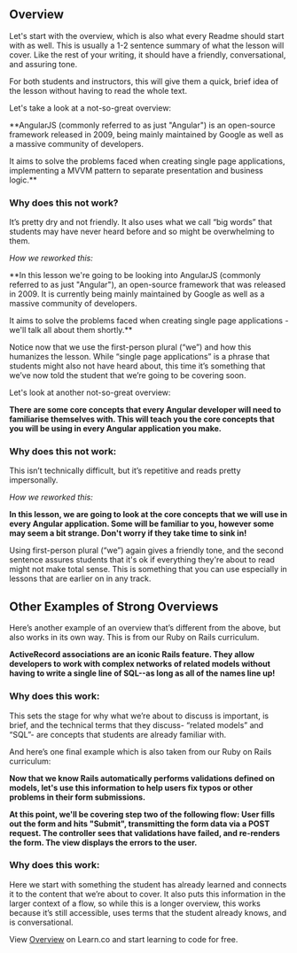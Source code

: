 ## Overview


Let's start with the overview, which is also what every Readme should start with as well. This is usually a 1-2 sentence summary of what the lesson will cover. Like the rest of your writing, it should have a friendly, conversational, and assuring tone. 

For both students and instructors, this will give them a quick, brief idea of the lesson without having to read the whole text. 

Let's take a look at a not-so-great overview: 

**AngularJS (commonly referred to as just "Angular") is an open-source framework released in 2009, being mainly maintained by Google as well as a massive community of developers.

It aims to solve the problems faced when creating single page applications, implementing a MVVM pattern to separate presentation and business logic.**

### Why does this not work? 

It’s pretty dry and not friendly. It also uses what we call “big words” that students may have never heard before and so might be overwhelming to them. 

*How we reworked this:*

**In this lesson we're going to be looking into AngularJS (commonly referred to as just "Angular"), an open-source framework that was released in 2009. It is currently being mainly maintained by Google as well as a massive community of developers.

It aims to solve the problems faced when creating single page applications - we'll talk all about them shortly.**

Notice now that we use the first-person plural (“we”) and how this humanizes the lesson. While “single page applications” is a phrase that students might also not have heard about, this time it’s something that we’ve now told the student that we’re going to be covering soon. 

Let's look at another not-so-great overview:

**There are some core concepts that every Angular developer will need to familiarise themselves with. This will teach you the core concepts that you will be using in every Angular application you make.**

### Why does this not work: 

This isn’t technically difficult, but it’s repetitive and reads pretty impersonally. 

*How we reworked this:*

**In this lesson, we are going to look at the core concepts that we will use in every Angular application. Some will be familiar to you, however some may seem a bit strange. Don't worry if they take time to sink in!**

Using first-person plural (“we”) again gives a friendly tone, and the second sentence assures students that it's ok if everything they're about to read might not make total sense. This is something that you can use especially in lessons that are earlier on in any track. 


## Other Examples of Strong Overviews

Here’s another example of an overview that’s different from the above, but also works in its own way. This is from our Ruby on Rails curriculum.  

**ActiveRecord associations are an iconic Rails feature. They allow developers to work with complex networks of related models without having to write a single line of SQL--as long as all of the names line up!**

### Why does this work: 

This sets the stage for why what we’re about to discuss is important, is brief, and the technical terms that they discuss- “related models” and “SQL”- are concepts that students are already familiar with. 

And here’s one final example which is also taken from our Ruby on Rails curriculum:

**Now that we know Rails automatically performs validations defined on models, let's use this information to help users fix typos or other problems in their form submissions.**

**At this point, we'll be covering step two of the following flow:
User fills out the form and hits "Submit", transmitting the form data via a POST request.
The controller sees that validations have failed, and re-renders the form.
The view displays the errors to the user.**

### Why does this work: 

Here we start with something the student has already learned and connects it to the content that we’re about to cover. It also puts this information in the larger context of a flow, so while this is a longer overview, this works because it’s still accessible, uses terms that the student already knows, and is conversational. 




<p data-visibility='hidden'>View <a href='https://learn.co/lessons/your-overview' title='Overview'>Overview</a> on Learn.co and start learning to code for free.</p>
